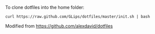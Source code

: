 To clone dotfiles into the home folder:
	
	curl https://raw.github.com/GLips/dotfiles/master/init.sh | bash
	
Modified from https://github.com/alexdavid/dotfiles

